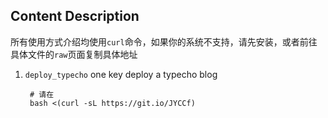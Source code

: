## Content Description

所有使用方式介绍均使用`curl`命令，如果你的系统不支持，请先安装，或者前往具体文件的`raw`页面复制具体地址

1. `deploy_typecho`
   one key deploy a typecho blog
   ```shell
    # 请在
    bash <(curl -sL https://git.io/JYCCf)
   ```
    
